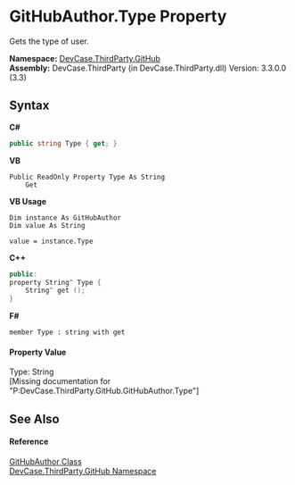 # GitHubAuthor.Type Property 
 

Gets the type of user.

**Namespace:**&nbsp;<a href="N_DevCase_ThirdParty_GitHub">DevCase.ThirdParty.GitHub</a><br />**Assembly:**&nbsp;DevCase.ThirdParty (in DevCase.ThirdParty.dll) Version: 3.3.0.0 (3.3)

## Syntax

**C#**<br />
``` C#
public string Type { get; }
```

**VB**<br />
``` VB
Public ReadOnly Property Type As String
	Get
```

**VB Usage**<br />
``` VB Usage
Dim instance As GitHubAuthor
Dim value As String

value = instance.Type

```

**C++**<br />
``` C++
public:
property String^ Type {
	String^ get ();
}
```

**F#**<br />
``` F#
member Type : string with get

```


#### Property Value
Type: String<br />\[Missing <value> documentation for "P:DevCase.ThirdParty.GitHub.GitHubAuthor.Type"\]

## See Also


#### Reference
<a href="T_DevCase_ThirdParty_GitHub_GitHubAuthor">GitHubAuthor Class</a><br /><a href="N_DevCase_ThirdParty_GitHub">DevCase.ThirdParty.GitHub Namespace</a><br />